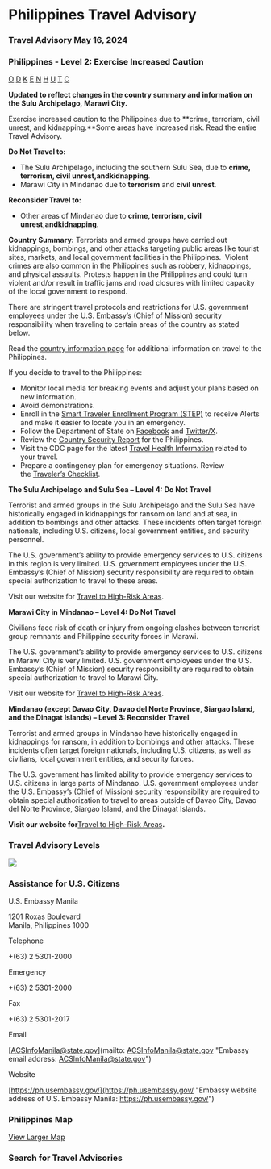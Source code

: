 # Philippines Travel Advisory

### Travel Advisory May 16, 2024

### Philippines - Level 2: Exercise Increased Caution

[O](javascript:void(0); "Tool Tip: Other")
[D](javascript:void(0); "Tool Tip: Wrongful Detention")
[K](javascript:void(0); "Tool Tip: Kidnap and Hostage")
[E](javascript:void(0); "Tool Tip: Event")
[N](javascript:void(0); "Tool Tip: Disaster")
[H](javascript:void(0); "Tool Tip: Health")
[U](javascript:void(0); "Tool Tip: Civil Unrest")
[T](javascript:void(0); "Tool Tip: Terrorism")
[C](javascript:void(0); "Tool Tip: Crimes")

**Updated to reflect changes in the country summary and information on the Sulu Archipelago, Marawi City.**

Exercise increased caution to the Philippines due to **crime, terrorism, civil unrest, and kidnapping.**Some areas have increased risk. Read the entire Travel Advisory.

**Do Not Travel to:**

* The Sulu Archipelago, including the southern Sulu Sea, due to **crime, terrorism, civil unrest,**and**kidnapping**.
* Marawi City in Mindanao due to **terrorism** and **civil unrest**.

**Reconsider Travel to:**

* Other areas of Mindanao due to **crime, terrorism, civil unrest,**and**kidnapping**.

**Country Summary:** Terrorists and armed groups have carried out kidnappings, bombings, and other attacks targeting public areas like tourist sites, markets, and local government facilities in the Philippines.  Violent crimes are also common in the Philippines such as robbery, kidnappings, and physical assaults. Protests happen in the Philippines and could turn violent and/or result in traffic jams and road closures with limited capacity of the local government to respond.

There are stringent travel protocols and restrictions for U.S. government employees under the U.S. Embassy’s (Chief of Mission) security responsibility when traveling to certain areas of the country as stated below.

Read the [country information page](https://travel.state.gov/content/travel/en/international-travel/International-Travel-Country-Information-Pages/Philippines.html) for additional information on travel to the Philippines.

If you decide to travel to the Philippines:

* Monitor local media for breaking events and adjust your plans based on new information.
* Avoid demonstrations.
* Enroll in the [Smart Traveler Enrollment Program (STEP)](https://step.state.gov/step/) to receive Alerts and make it easier to locate you in an emergency.
* Follow the Department of State on [Facebook](https://www.facebook.com/travelgov/) and [Twitter/X](https://twitter.com/travelgov).
* Review the [Country Security Report](https://www.osac.gov/Content/Browse/Report?subContentTypes=Country%20Security%20Report) for the Philippines.
* Visit the CDC page for the latest [Travel Health Information](https://wwwnc.cdc.gov/travel/destinations/list) related to your travel.
* Prepare a contingency plan for emergency situations. Review the [Traveler’s Checklist](https://travel.state.gov/content/passports/en/go/checklist.html).

**The Sulu Archipelago and Sulu Sea – Level 4: Do Not Travel**

Terrorist and armed groups in the Sulu Archipelago and the Sulu Sea have historically engaged in kidnappings for ransom on land and at sea, in addition to bombings and other attacks. These incidents often target foreign nationals, including U.S. citizens, local government entities, and security personnel.

The U.S. government’s ability to provide emergency services to U.S. citizens in this region is very limited. U.S. government employees under the U.S. Embassy’s (Chief of Mission) security responsibility are required to obtain special authorization to travel to these areas.

Visit our website for [Travel to High-Risk Areas](https://travel.state.gov/content/passports/en/go/TraveltoHighRiskAreas.html).

**Marawi City in Mindanao – Level 4: Do Not Travel**

Civilians face risk of death or injury from ongoing clashes between terrorist group remnants and Philippine security forces in Marawi.

The U.S. government’s ability to provide emergency services to U.S. citizens in Marawi City is very limited. U.S. government employees under the U.S. Embassy’s (Chief of Mission) security responsibility are required to obtain special authorization to travel to Marawi City.

Visit our website for [Travel to High-Risk Areas](https://travel.state.gov/content/passports/en/go/TraveltoHighRiskAreas.html).

**Mindanao (except Davao City, Davao del Norte Province, Siargao Island, and the Dinagat Islands) – Level 3: Reconsider Travel**

Terrorist and armed groups in Mindanao have historically engaged in kidnappings for ransom, in addition to bombings and other attacks. These incidents often target foreign nationals, including U.S. citizens, as well as civilians, local government entities, and security forces.

The U.S. government has limited ability to provide emergency services to U.S. citizens in large parts of Mindanao. U.S. government employees under the U.S. Embassy’s (Chief of Mission) security responsibility are required to obtain special authorization to travel to areas outside of Davao City, Davao del Norte Province, Siargao Island, and the Dinagat Islands.

**Visit our website for**[Travel to High-Risk Areas](https://travel.state.gov/content/passports/en/go/TraveltoHighRiskAreas.html)**.**

### Travel Advisory Levels

[![](/content/dam/NEWTravelAssets/images/travel-levelv1.svg)](/content/travel/en/international-travel/before-you-go/about-our-new-products.html "Travel Advisory Levels")

### Assistance for U.S. Citizens

U.S. Embassy Manila

1201 Roxas Boulevard  
Manila, Philippines 1000

Telephone

+(63) 2 5301-2000

Emergency

+(63) 2 5301-2000

Fax

+(63) 2 5301-2017

Email

[ACSInfoManila@state.gov](mailto: ACSInfoManila@state.gov "Embassy email address: ACSInfoManila@state.gov")

Website

[https://ph.usembassy.gov/](https://ph.usembassy.gov/ "Embassy website address of U.S. Embassy Manila: https://ph.usembassy.gov/")

### Philippines Map

[View Larger Map](https://travelmaps.state.gov/TSGMap/?extent=107.988168246,5.277147532,134.70336963,18.884896147 "Map of Philippines")



### Search for Travel Advisories